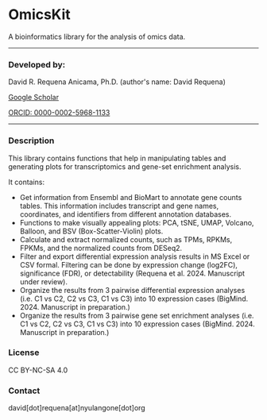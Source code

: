# OmicsKit
A bioinformatics library for the analysis of omics data.

---

### Developed by:

David R. Requena Anicama, Ph.D. (author's name: David Requena)

[Google Scholar](https://scholar.google.com/citations?user=uI01iS4AAAAJ&hl=en)

[ORCID: 0000-0002-5968-1133](https://orcid.org/0000-0002-5968-1133)

---

### Description

This library contains functions that help in manipulating tables and generating plots for transcriptomics and gene-set enrichment analysis.

It contains:
- Get information from Ensembl and BioMart to annotate gene counts tables. This information includes transcript and gene names, coordinates, and identifiers from different annotation databases.
- Functions to make visually appealing plots: PCA, tSNE, UMAP, Volcano, Balloon, and BSV (Box-Scatter-Violin) plots.
- Calculate and extract normalized counts, such as TPMs, RPKMs, FPKMs, and the normalized counts from DESeq2.
- Filter and export differential expression analysis results in MS Excel or CSV formal. Filtering can be done by expression change (log2FC), significance (FDR), or detectability (Requena et al. 2024. Manuscript under review).
- Organize the results from 3 pairwise differential expression analyses (i.e. C1 vs C2, C2 vs C3, C1 vs C3) into 10 expression cases (BigMind. 2024. Manuscript in preparation.)
- Organize the results from 3 pairwise gene set enrichment analyses (i.e. C1 vs C2, C2 vs C3, C1 vs C3) into 10 expression cases (BigMind. 2024. Manuscript in preparation.)

### License

CC BY-NC-SA 4.0

### Contact

david[dot]requena[at]nyulangone[dot]org
